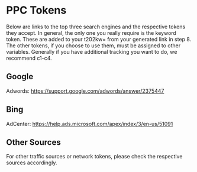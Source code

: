 # PPC Tokens

Below are links to the top three search engines and the respective tokens they accept. In general, the only one you really require is the keyword token. These are added to your t202kw= from your generated link in step 8. The other tokens, if you choose to use them, must be assigned to other variables. Generally if you have additional tracking you want to do, we recommend c1-c4.

## Google

Adwords: https://support.google.com/adwords/answer/2375447

## Bing

AdCenter: https://help.ads.microsoft.com/apex/index/3/en-us/51091

## Other Sources

For other traffic sources or network tokens, please check the respective sources accordingly.